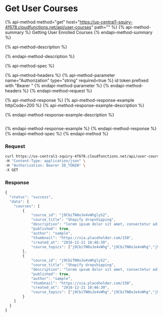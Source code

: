 # Get User Courses

{% api-method method="get" host="https://us-central1-squiry-4f678.cloudfunctions.net/api/user-courses" path="" %}
{% api-method-summary %}
Getting User Enrolled Courses
{% endapi-method-summary %}

{% api-method-description %}

{% endapi-method-description %}

{% api-method-spec %}

{% api-method-headers %}
{% api-method-parameter name="Authorization" type="string" required=true %}
id token prefixed with "Bearer "
{% endapi-method-parameter %}
{% endapi-method-headers %}
{% endapi-method-request %}

{% api-method-response %}
{% api-method-response-example httpCode=200 %}
{% api-method-response-example-description %}

{% endapi-method-response-example-description %}

```

```

{% endapi-method-response-example %}
{% endapi-method-response %}
{% endapi-method-spec %}
{% endapi-method %}

### **Request**

```bash
curl https://us-central1-squiry-4f678.cloudfunctions.net/api/user-courses \
-H "Content-Type: application/json" \
-H "Authorization: Bearer ID_TOKEN" \
-X GET
```

### **Response**

```javascript
{
  "status": "success",
  "data": {
    "courses": [
        {
            "course_id": "j9CbiTN0oJe4vWhglyS2",
            "course_title": "Shopify dropshipping",
            "description": "lorem ipsum dolor sit amet, consectetur adipiscing elit...",
            "published": true,
            "author": "sample",
            "thumbnail": "https://via.placeholder.com/150",
            "created_at": "2016-12-21 18:46:30",
            "course_topics": ["j9CbiTN0oJe4vWhg","j9CbiTN0oJe4vWhg","j9CbiTN0oJe4vWhg"]
        },
        {
            "course_id": "j9CbiTN0oJe4vWhglyS2",
            "course_title": "Shopify dropshipping",
            "description": "lorem ipsum dolor sit amet, consectetur adipiscing elit...",
            "published": true,
            "author": "sample",
            "thumbnail": "https://via.placeholder.com/150",
            "created_at": "2016-12-21 18:46:30",
            "course_topics": ["j9CbiTN0oJe4vWhg","j9CbiTN0oJe4vWhg","j9CbiTN0oJe4vWhg"]
        }
    ]
  }
}
```
